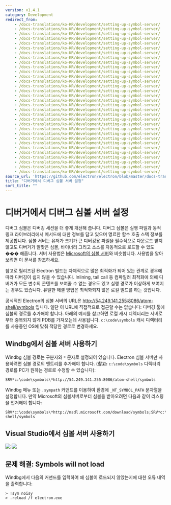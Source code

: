 ```yaml
---
version: v1.4.1
category: Development
redirect_from:
    - /docs-translations/ko-KR/development/setting-up-symbol-server/
    - /docs-translations/ko-KR/development/setting-up-symbol-server/
    - /docs-translations/ko-KR/development/setting-up-symbol-server/
    - /docs-translations/ko-KR/development/setting-up-symbol-server/
    - /docs-translations/ko-KR/development/setting-up-symbol-server/
    - /docs-translations/ko-KR/development/setting-up-symbol-server/
    - /docs-translations/ko-KR/development/setting-up-symbol-server/
    - /docs-translations/ko-KR/development/setting-up-symbol-server/
    - /docs-translations/ko-KR/development/setting-up-symbol-server/
    - /docs-translations/ko-KR/development/setting-up-symbol-server/
    - /docs-translations/ko-KR/development/setting-up-symbol-server/
    - /docs-translations/ko-KR/development/setting-up-symbol-server/
    - /docs-translations/ko-KR/development/setting-up-symbol-server/
    - /docs-translations/ko-KR/development/setting-up-symbol-server/
    - /docs-translations/ko-KR/development/setting-up-symbol-server/
    - /docs-translations/ko-KR/development/setting-up-symbol-server/
    - /docs-translations/ko-KR/development/setting-up-symbol-server/
    - /docs-translations/ko-KR/development/setting-up-symbol-server/
    - /docs-translations/ko-KR/development/setting-up-symbol-server/
    - /docs-translations/ko-KR/development/setting-up-symbol-server/
    - /docs-translations/ko-KR/development/setting-up-symbol-server/
    - /docs-translations/ko-KR/development/setting-up-symbol-server/
    - /docs-translations/ko-KR/development/setting-up-symbol-server/
    - /docs-translations/ko-KR/development/setting-up-symbol-server/
    - /docs-translations/ko-KR/development/setting-up-symbol-server/
    - /docs-translations/ko-KR/development/setting-up-symbol-server/
    - /docs-translations/ko-KR/development/setting-up-symbol-server/
    - /docs-translations/ko-KR/development/setting-up-symbol-server/
    - /docs-translations/ko-KR/development/setting-up-symbol-server/
    - /docs-translations/ko-KR/development/setting-up-symbol-server/
    - /docs-translations/ko-KR/development/setting-up-symbol-server/
    - /docs-translations/ko-KR/development/setting-up-symbol-server/
source_url: 'https://github.com/electron/electron/blob/master/docs-translations/ko-KR/development/setting-up-symbol-server.md'
title: "디버거에서 디버그 심볼 서버 설정"
sort_title: ""
---
```


# 디버거에서 디버그 심볼 서버 설정

디버그 심볼은 디버깅 세션을 더 좋게 개선해 줍니다. 디버그 심볼은 실행 파일과 동적 링크
라이브러리에서 메서드에 대한 정보를 담고 있으며 명료한 함수 호출 스텍 정보를 제공합니다.
심볼 서버는 유저가 크기가 큰 디버깅용 파일을 필수적으로 다운로드 받지 않고도 디버거가
알맞은 심볼, 바이너리 그리고 소스를 자동적으로 로드할 수 있도��� 해줍니다. 서버 사용법은
[Microsoft의 심볼 서버](http://support.microsoft.com/kb/311503)와 비슷합니다.
사용법을 알아보려면 이 문서를 참조하세요.

참고로 릴리즈된 Electron 빌드는 자체적으로 많은 최적화가 되어 있는 관계로 경우에 따라
디버깅이 쉽지 않을 수 있습니다. Inlining, tail call 등 컴파일러 최적화에 의해 디버거가
모든 변수의 콘텐츠를 보여줄 수 없는 경우도 있고 실행 경로가 이상하게 보여지는 경우도
있습니다. 유일한 해결 방법은 최적화되지 않은 로컬 빌드를 하는 것입니다.

공식적인 Electron의 심볼 서버의 URL은
http://54.249.141.255:8086/atom-shell/symbols 입니다. 일단 이 URL에 직접적으로
접근할 수는 없습니다: 디버깅 툴에 심볼의 경로를 추가해야 합니다. 아래의 예시를 참고하면
로컬 캐시 디렉터리는 서버로부터 중복되지 않게 PDB를 가져오는데 사용됩니다.
`c:\code\symbols` 캐시 디렉터리를 사용중인 OS에 맞춰 적당한 경로로 변경하세요.

## Windbg에서 심볼 서버 사용하기

Windbg 심볼 경로는 구분자와 `*` 문자로 설정되어 있습니다. Electron 심볼 서버만
사용하려면 심볼 경로의 엔트리를 추가해야 합니다. (**참고:**  `c:\code\symbols`
디렉터리 경로를 PC가 원하는 경로로 수정할 수 있습니다):

```
SRV*c:\code\symbols\*http://54.249.141.255:8086/atom-shell/symbols
```

Windbg 메뉴 또는 `.sympath` 커맨드를 이용하여 환경에 `_NT_SYMBOL_PATH` 문자열을
설정합니다. 만약 Microsoft의 심볼서버로부터 심볼을 받아오려면 다음과 같이 리스팅을
먼저해야 합니다:

```
SRV*c:\code\symbols\*http://msdl.microsoft.com/download/symbols;SRV*c:\code\symbols\*http://54.249.141.255:8086/atom-shell/symbols
```

## Visual Studio에서 심볼 서버 사용하기

<img src='http://mdn.mozillademos.org/files/733/symbol-server-vc8express-menu.jpg'>
<img src='http://mdn.mozillademos.org/files/2497/2005_options.gif'>

## 문제 해결: Symbols will not load

Windbg에서 다음의 커맨드를 입력하여 왜 심볼이 로드되지 않았는지에 대한 오류 내역을
출력합니다:

```
> !sym noisy
> .reload /f electron.exe
```
